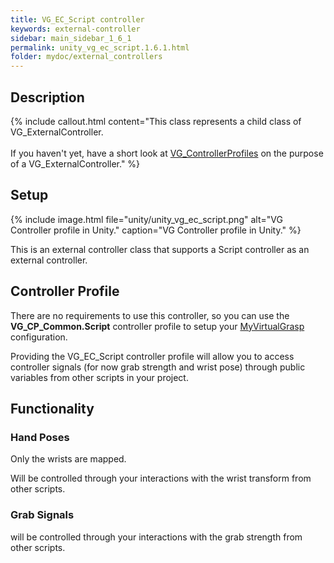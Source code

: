 ```yaml
---
title: VG_EC_Script controller
keywords: external-controller
sidebar: main_sidebar_1_6_1
permalink: unity_vg_ec_script.1.6.1.html
folder: mydoc/external_controllers
---
```


## Description

{% include callout.html content="This class represents a child class of VG_ExternalController.<br><br> If you haven't yet, have a short look at [VG_ControllerProfiles](unity_component_vgcontrollerprofile.1.6.1.html) on the purpose of a VG_ExternalController." %}

## Setup 

{% include image.html file="unity/unity_vg_ec_script.png" alt="VG Controller profile in Unity." caption="VG Controller profile in Unity." %}

This is an external controller class that supports a Script controller as an external controller. 

## Controller Profile
There are no requirements to use this controller, so you can use the **VG_CP_Common.Script** controller profile to setup your [MyVirtualGrasp](unity_component_myvirtualgrasp.1.6.1.html#profile) configuration.

Providing the VG_EC_Script controller profile will allow you to access controller signals (for now grab strength and wrist pose) through public variables from other scripts in your project.

## Functionality

### Hand Poses
Only the wrists are mapped.

Will be controlled through your interactions with the wrist transform from other scripts.

### Grab Signals
will be controlled through your interactions with the grab strength from other scripts.
